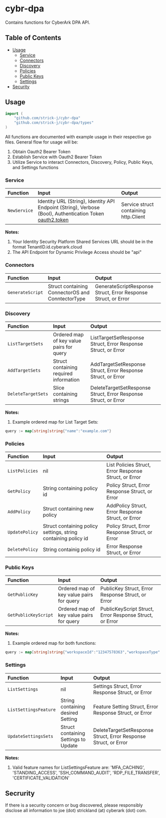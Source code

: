 # cybr-dpa  <!-- omit in toc -->
Contains functions for CyberArk DPA API.

## Table of Contents <!-- omit in toc -->
- [Usage](#usage)
    - [Service](#service)
    - [Connectors](#connectors)
    - [Discovery](#discovery)
    - [Policies](#policies)
    - [Public Keys](#publickeys)
    - [Settings](#settings)
- [Security](#security)


## Usage
```go
import (
    "github.com/strick-j/cybr-dpa"
    "github.com/strick-j/cybr-dpa/types"
)
```

All functions are documented with example usage in their respective go files. General flow for usage will be:
1. Obtain Oauth2 Bearer Token
2. Establish Service with Oauth2 Bearer Token
3. Utilize Service to interact Connectors, Discovery, Policy, Public Keys, and Settings functions

### Service

| Function | Input | Output |
|:--- |:--- |:--- |
| `NewService` | Identity URL (String), Identity API Endpoint (String), Verbose (Bool), Authentication Token [oauth2.token](https://pkg.go.dev/golang.org/x/oauth2#Token) | Service struct containing http.Client |

**Notes:**
1. Your Identity Security Platform Shared Services URL should be in the format TenantID.id.cyberark.cloud
2. The API Endpoint for Dynamic Privilege Access should be "api"

### Connectors
| Function | Input | Output |
|:--- |:--- |:--- |
| `GenerateScript` | Struct containing ConnectorOS and ConntectorType | GenerateScriptResponse Struct, Error Response Struct, or Error |

### Discovery
| Function | Input | Output |
|:--- |:--- |:--- |
| `ListTargetSets` | Ordered map of key value pairs for query | ListTargetSetResponse Struct, Error Response Struct, or Error |
| `AddTargetSets` | Struct containing required information | AddTargetSetResponse Struct, Error Response Struct, or Error |
| `DeleteTargetSets` | Slice containing strings | DeleteTargetSetResponse Struct, Error Response Struct, or Error |

**Notes:**
1. Example ordered map for List Target Sets: 
```go
query := map[string]string{"name":"example.com"}
```
### Policies
| Function | Input | Output |
|:--- |:--- |:--- |
| `ListPolicies` | nil | List Policies Struct, Error Response Struct, or Error |
| `GetPolicy` | String containing policy id | Policy Struct, Error Response Struct, or Error |
| `AddPolicy` | Struct containing new policy | AddPolicy Struct, Error Response Struct, or Error |
| `UpdatePolicy` | Struct containing policy settings, string containing policy id | Policy Struct, Error Response Struct, or Error |
| `DeletePolicy` | String containig policy id | Error Response Struct, or Error |

### Public Keys
| Function | Input | Output |
|:--- |:--- |:--- |
| `GetPublicKey` | Ordered map of key value pairs for query | PublicKey Struct, Error Response Struct, or Error |
| `GetPublicKeyScript` | Ordered map of key value pairs for query | PublicKeyScript Struct, Error Response Struct, or Error |

**Notes:**
1. Example ordered map for both functions:
```go
query := map[string]string{"workspaceId":"12347578363","workspaceType":"AWS"}
```

### Settings
| Function | Input | Output |
|:--- |:--- |:--- |
| `ListSettings` | nil | Settings Struct, Error Response Struct, or Error |
| `ListSettingsFeature` | String containing desired Setting | Feature Setting Struct, Error Response Struct, or Error |
| `UpdateSettingsSets` | Struct containing Settings to Update | DeleteTargetSetResponse Struct, Error Response Struct, or Error |

**Notes:**
1. Valid feature names for ListSettingsFeature are: 'MFA_CACHING', 'STANDING_ACCESS', 'SSH_COMMAND_AUDIT', 'RDP_FILE_TRANSFER', 'CERTIFICATE_VALIDATION'

## Secrurity
If there is a security concern or bug discovered, please responsibly disclose all information to joe (dot) strickland (at) cyberark (dot) com.